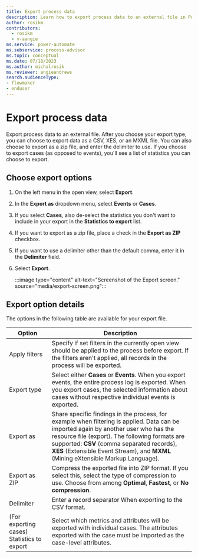 ```yaml
---
title: Export process data
description: Learn how to export process data to an external file in Power Automate Process Mining.
author: rosikm
contributors:
  - rosikm
  - v-aangie
ms.service: power-automate
ms.subservice: process-advisor
ms.topic: conceptual
ms.date: 07/18/2023
ms.author: michalrosik
ms.reviewer: angieandrews
search.audienceType:
- flowmaker
- enduser
---
```


# Export process data

Export process data to an external file. After you choose your export type, you can choose to export data as a CSV, XES, or an MXML file. You can also choose to export as a zip file, and enter the delimiter to use. If you choose to export cases (as opposed to events), you'll see a list of statistics you can choose to export.

## Choose export options

1. On the left menu in the open view, select **Export**.

1. In the **Export as** dropdown menu, select **Events** or **Cases**.

1. If you select **Cases**, also de-select the statistics you don't want to include in your export in the **Statistics to export** list.

1. If you want to export as a zip file, place a check in the **Export as ZIP** checkbox.

1. If you want to use a delimiter other than the default comma, enter it in the **Delimiter** field.

1. Select **Export**.

    :::image type="content" alt-text="Screenshot of the Export screen." source="media/export-screen.png":::

## Export option details

The options in the following table are available for your export file.

| Option             | Description      |
|--------------------|------------------|
| Apply filters      | Specify if set filters in the currently open view should be applied to the process before export. If the filters aren't applied, all records in the process will be   exported.    |
| Export type        | Select either **Cases** or **Events**. When you export events, the entire process log is exported. When you export cases, the selected information about cases without respective individual   events is exported.   |
| Export as          | Share specific findings in the process, for example when filtering is   applied. Data can be imported again by another user who has the resource file  (export). The following formats are supported: **CSV** (comma separated records), **XES** (Extensible Event Stream), and **MXML** (Mining eXtensible Markup Language). |
| Export as ZIP    | Compress the exported file into ZIP format. If you select this, select the type of compression  to use. Choose from among **Optimal**, **Fastest**, or **No compression**.     |
| Delimiter          | Enter a record separator When exporting to the CSV format.     |
| (For exporting cases) Statistics to export | Select which metrics and attributes will be exported with individual cases. The attributes exported with the case must be imported as the case-level attributes.      |


